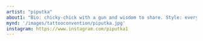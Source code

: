 ```yaml
---
artist: "piputka"
about1: "Bio: chicky-chick with a gun and wisdom to share. Style: everything imaginable, no limits."
mynd: '/images/tattooconvention/piputka.jpg'
instagram: https://www.instagram.com/piputka1
---
```

